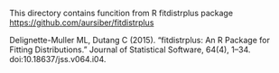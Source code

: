 

This directory contains funcition from R fitdistrplus package https://github.com/aursiber/fitdistrplus

Delignette-Muller ML, Dutang C (2015). “fitdistrplus: An R Package for Fitting Distributions.” Journal of Statistical Software, 64(4), 1–34. doi:10.18637/jss.v064.i04.


